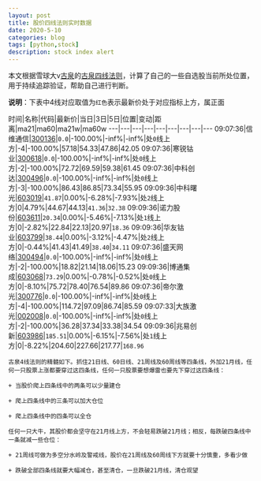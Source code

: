 ```yaml
---
layout: post
title: 股价四线法则实时数据
date: 2020-5-10
categories: blog
tags: [python,stock]
description: stock index alert
---
```



本文根据雪球大v[古泉](https://xueqiu.com/u/7148646888)的[古泉四线法则](https://xueqiu.com/7148646888/130498192)，计算了自己的一些自选股当前所处位置，用于持续追踪验证，帮助自己进行判断。

**说明**：下表中4线对应取值为`红色`表示最新价处于对应指标上方，属正面

时间|名称|代码|最新价|当日|3日|5日|位置|变动|距离|ma21|ma60|ma21w|ma60w
---|---|---|---|---|---|---|---|---
09:07:36|信维通信|[300136](https://xueqiu.com/S/SZ300136)|`0.0`|-100.00%|-inf%|-inf%|处`0`线上方|-4|-100.00%|57.18|54.33|47.86|42.05
09:07:36|寒锐钴业|[300618](https://xueqiu.com/S/SZ300618)|`0.0`|-100.00%|-inf%|-inf%|处`0`线上方|-2|-100.00%|72.72|69.59|59.38|61.45
09:07:36|中科创达|[300496](https://xueqiu.com/S/SZ300496)|`0.0`|-100.00%|-inf%|-inf%|处`0`线上方|-3|-100.00%|86.43|86.85|73.34|55.95
09:09:36|中科曙光|[603019](https://xueqiu.com/S/SH603019)|`41.87`|0.00%|-6.28%|-7.93%|处`2`线上方|0|4.79%|44.67|44.13|`41.36`|`32.38`
09:09:36|诺力股份|[603611](https://xueqiu.com/S/SH603611)|`20.34`|0.00%|-5.46%|-7.13%|处`1`线上方|0|-2.82%|22.84|22.13|20.97|`18.36`
09:09:36|华友钴业|[603799](https://xueqiu.com/S/SH603799)|`38.44`|0.00%|-3.12%|-4.47%|处`2`线上方|0|-0.44%|41.43|41.49|`38.40`|`34.11`
09:07:36|盛天网络|[300494](https://xueqiu.com/S/SZ300494)|`0.0`|-100.00%|-inf%|-inf%|处`0`线上方|-2|-100.00%|18.82|21.14|18.06|15.23
09:09:36|博通集成|[603068](https://xueqiu.com/S/SH603068)|`73.29`|0.00%|-0.78%|-0.52%|处`0`线上方|0|-8.10%|75.72|78.40|76.54|89.86
09:07:36|帝尔激光|[300776](https://xueqiu.com/S/SZ300776)|`0.0`|-100.00%|-inf%|-inf%|处`0`线上方|-4|-100.00%|114.72|97.09|86.74|85.59
09:07:33|大族激光|[002008](https://xueqiu.com/S/SZ002008)|`0.0`|-100.00%|-inf%|-inf%|处`0`线上方|-2|-100.00%|36.28|37.34|33.38|34.54
09:09:36|兆易创新|[603986](https://xueqiu.com/S/SH603986)|`185.51`|0.00%|-6.15%|-7.56%|处`1`线上方|0|-8.22%|204.60|227.66|217.77|`168.96`

```
古泉4线法则的精髓如下。抓住21日线、60日线、21周线及60周线等四条线，外加21月线，任何一只股票上涨都要穿过这四条线，任何一只股票要想爆雷也要先下穿过这四条线：

+ 当股价爬上四条线中的两条可以少量建仓

+ 爬上四条线中的三条可以加大仓位

+ 爬上四条线中的四条可以全仓

任何一只大牛，其股价都会坚守在21月线上方，不会轻易跌破21月线；相反，每跌破四条线中一条就减一些仓位：

+ 21周线可做为多空分水岭及警戒线，股价在21周线及60周线下方就要十分慎重，多看少做

+ 跌破全部四条线就要大幅减仓，甚至清仓，一旦跌破21月线，清仓观望
```